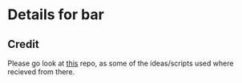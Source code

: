 # Details for bar

## Credit

Please go look at [this](https://github.com/joestandring/dwm-bar) repo, as some
of the ideas/scripts used where recieved from there.

